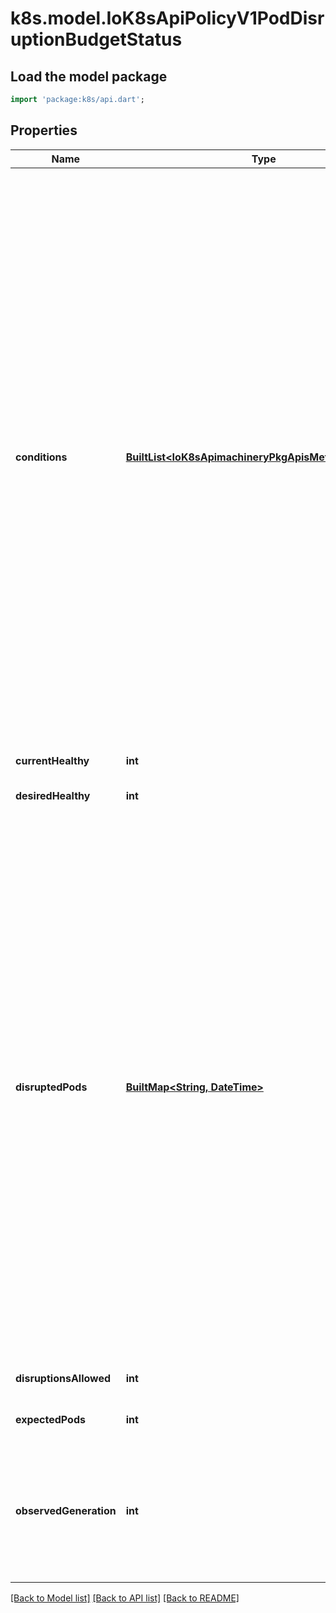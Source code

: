 # k8s.model.IoK8sApiPolicyV1PodDisruptionBudgetStatus

## Load the model package
```dart
import 'package:k8s/api.dart';
```

## Properties
Name | Type | Description | Notes
------------ | ------------- | ------------- | -------------
**conditions** | [**BuiltList&lt;IoK8sApimachineryPkgApisMetaV1Condition&gt;**](IoK8sApimachineryPkgApisMetaV1Condition.md) | Conditions contain conditions for PDB. The disruption controller sets the DisruptionAllowed condition. The following are known values for the reason field (additional reasons could be added in the future): - SyncFailed: The controller encountered an error and wasn't able to compute               the number of allowed disruptions. Therefore no disruptions are               allowed and the status of the condition will be False. - InsufficientPods: The number of pods are either at or below the number                     required by the PodDisruptionBudget. No disruptions are                     allowed and the status of the condition will be False. - SufficientPods: There are more pods than required by the PodDisruptionBudget.                   The condition will be True, and the number of allowed                   disruptions are provided by the disruptionsAllowed property. | [optional] 
**currentHealthy** | **int** | current number of healthy pods | 
**desiredHealthy** | **int** | minimum desired number of healthy pods | 
**disruptedPods** | [**BuiltMap&lt;String, DateTime&gt;**](DateTime.md) | DisruptedPods contains information about pods whose eviction was processed by the API server eviction subresource handler but has not yet been observed by the PodDisruptionBudget controller. A pod will be in this map from the time when the API server processed the eviction request to the time when the pod is seen by PDB controller as having been marked for deletion (or after a timeout). The key in the map is the name of the pod and the value is the time when the API server processed the eviction request. If the deletion didn't occur and a pod is still there it will be removed from the list automatically by PodDisruptionBudget controller after some time. If everything goes smooth this map should be empty for the most of the time. Large number of entries in the map may indicate problems with pod deletions. | [optional] 
**disruptionsAllowed** | **int** | Number of pod disruptions that are currently allowed. | 
**expectedPods** | **int** | total number of pods counted by this disruption budget | 
**observedGeneration** | **int** | Most recent generation observed when updating this PDB status. DisruptionsAllowed and other status information is valid only if observedGeneration equals to PDB's object generation. | [optional] 

[[Back to Model list]](../README.md#documentation-for-models) [[Back to API list]](../README.md#documentation-for-api-endpoints) [[Back to README]](../README.md)


